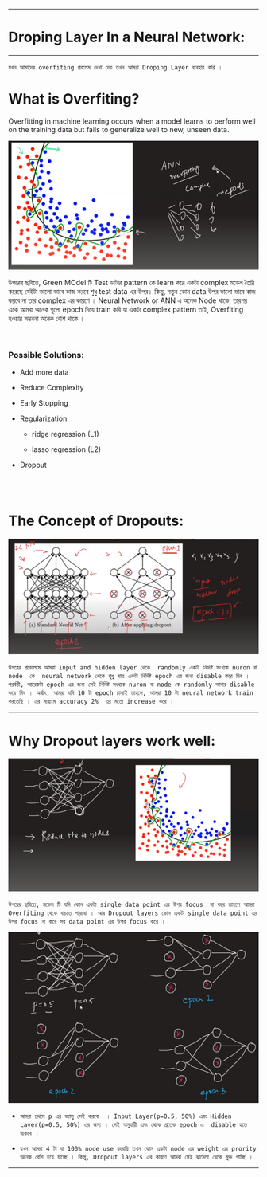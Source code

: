 
---

# Droping Layer In a Neural Network:

---

`যখন আমাদের overfiting প্রবলেম দেখা দেয় তখন আমরা Droping Layer ব্যবহার করি । `

# What is Overfiting?

Overfitting in machine learning occurs when a model learns to perform well on the training data but fails to generalize well to new, unseen data.

![Alt text](image-138.png)

উপরের ছবিতে, Green MOdel টি Test ডাটার pattern কে learn করে একটা complex মডেল তৈরি করেছে যেইটা ভালো ভাবে কাজ করবে শুধু test data এর উপর। কিন্তু, নতুন কোন data উপর ভালো ভাবে কাজ করবে না তার complex এর কারণে । Neural Network or ANN এ অনেক Node থাকে, তারপর একে আমরা অনেক গুলো epoch দিয়ে train করি যা একটা complex pattern তাই, Overfiting হওয়ার সম্ভবনা অনেক বেশি থাকে । 


<br>


### Possible Solutions:

-   Add more data

-   Reduce Complexity

-   Early Stopping

-   Regularization

    - ridge regression (L1) 
    
    - lasso regression (L2)
    
-   Dropout


<br><br>

# The Concept of Dropouts:

![Alt text](image-139.png)

`উপরের প্রবেলেমে আমরা input and hidden layer থেকে  randomly একটা নিদিষ্ট সংখ্যক nuron বা node  কে  neural network থেকে শুধু মাত্র একটা নির্দিষ্ট epoch এর জন্য disable করে দিব । পরর্বতী, আরেকটা epoch এর জন্য সেই নিদিষ্ট সংখ্যক nuron বা node কে randomly আবার disable করে দিব । অর্থাৎ, আমরা যদি 10 টা epoch চালাই তাহলে, আমরা 10 টা neural network train করতেছি । এর মাধ্যমে accuracy 2%  এর মতো increase করে । `

---

# Why Dropout layers work well:

![Alt text](image-140.png)

`উপরের ছবিতে, মডেল টি যদি কোন একটা single data point এর উপর focus  না করে তাহলে আমরা Overfiting থেকে বাচতে পারবো । আর Dropout layers কোন একটা single data point এর উপর focus না করে সব data point এর উপর focus করে । `


![Alt text](image-141.png)

- `আমরা প্রথমে p এর ভ্যালু সেই করবো  । Input Layer(p=0.5, 50%) এবং Hidden Layer(p=0.5, 50%) এর জন্য । সেই অনুযায়ী এবং থেকে প্রতেক epoch এ  disable হতে থাকবে । `

- `যখন আমরা 4 টা বা 100% node use করেছি তখন কোন একটা node এর weight এর prority অনেক বেশি হয়ে যাচ্ছে । কিন্তু, Dropout layers এর কারণে আমরা সেই ঝামেলা থেকে মুক্ত পাচ্ছি । `


---









